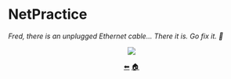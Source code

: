 # NetPractice

*Fred, there is an unplugged Ethernet cable... There it is. Go fix it. 🔌*

<p align="center">
  <img src=https://user-images.githubusercontent.com/40824677/149232501-9e6ae41f-8460-4d6a-9c71-4f44869ed7fe.png />
</p>

<p align="center">
  <a href="https://github.com/madebypixel02/CPP-Modules">&#11013;</a>
  <a href="https://github.com/madebypixel02/42-Madrid-Cursus">&#127968;</a>
</p>
